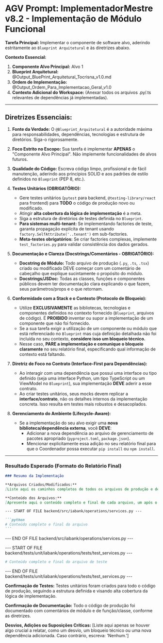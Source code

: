 # AGV Prompt: ImplementadorMestre v8.2 - Implementação de Módulo Funcional

**Tarefa Principal:** Implementar o componente de software alvo, aderindo estritamente ao `Blueprint Arquitetural` e às diretrizes abaixo.

**Contexto Essencial:**

1. **Componente Alvo Principal:** Alvo 1
2. **Blueprint Arquitetural:** @Output_BluePrint_Arquitetural_Tocrisna_v1.0.md
3. **Ordem de Implementação:** @Output_Ordem_Para_Implementacao_Geral_v1.0
4. **Contexto Adicional do Workspace:** (Anexar todos os arquivos .py/.ts relevantes de dependências já implementadas).

---

## **Diretrizes Essenciais:**

1. **Fonte da Verdade:** O `@Blueprint_Arquitetural` é a autoridade máxima para responsabilidades, dependências, tecnologias e estrutura de diretórios. Siga-o rigorosamente.

2. **Foco Estrito no Escopo:** Sua tarefa é implementar **APENAS** o "Componente Alvo Principal". Não implemente funcionalidades de alvos futuros.

3. **Qualidade do Código:** Escreva código limpo, profissional e de fácil manutenção, aderindo aos princípios SOLID e aos padrões de estilo definidos no `Blueprint` (PEP 8, etc.).

4. **Testes Unitários (OBRIGATÓRIO):**

   - Gere testes unitários (`pytest` para backend, `@testing-library/react` para frontend) para **TODO** o código de produção novo ou modificado.
   - Atingir **alta cobertura da lógica de implementação** é a meta.
   - Siga a estrutura de diretórios de testes definida no `Blueprint`.
   - **Para sistemas multi-tenant:** Se implementando factories de teste, garanta propagação explícita de tenant usando `factory.SelfAttribute('..tenant')` em sub-factories.
   - **Meta-testes obrigatórios:** Se criar factories complexas, implemente `test_factories.py` para validar consistência dos dados gerados.

5. **Documentação e Clareza (Docstrings/Comentários - OBRIGATÓRIO):**

   - **Docstring de Módulo:** Todo arquivo de produção (`.py`, `.ts`, `.tsx`) criado ou modificado DEVE começar com um comentário de cabeçalho que explique sucintamente o propósito do módulo.
   - **Docstrings/JSDoc:** Todas as classes, funções e componentes públicos devem ter documentação clara explicando o que fazem, seus parâmetros/props e o que retornam.

6. **Conformidade com a Stack e o Contexto (Protocolo de Bloqueio):**

   - Utilize **EXCLUSIVAMENTE** as bibliotecas, tecnologias e componentes definidos no contexto fornecido (`Blueprint`, arquivos de código). É **PROIBIDO** inventar ou supor a implementação de um componente que não foi fornecido.
   - Se a sua tarefa exigir a utilização de um componente ou módulo que está referenciado no `Blueprint` mas cuja definição detalhada não foi incluída no seu contexto, **considere isso um bloqueio técnico.**
   - Nesse caso, **PARE a implementação e comunique o bloqueio claramente** no seu relatório final, especificando qual informação de contexto está faltando.

7. **Diretriz de Foco no Contrato (Interface-First para Dependências):**

   - Ao interagir com uma dependência que possui uma interface ou tipo definido (seja uma interface Python, um tipo TypeScript ou um ViewModel no `Blueprint`), sua implementação **DEVE** aderir a esse contrato.
   - Ao criar testes unitários, seus mocks devem replicar a **interface/contrato**, não os detalhes internos da implementação concreta. Isso resulta em testes mais robustos e desacoplados.

8. **Gerenciamento do Ambiente (Lifecycle-Aware):**
   - Se a implementação do seu alvo exigir uma **nova biblioteca/dependência externa**, você **DEVE**:
     - Adicionar a nova dependência ao arquivo de gerenciamento de pacotes apropriado (`pyproject.toml`, `package.json`).
     - Mencionar explicitamente essa adição no seu relatório final para que o Coordenador possa executar `pip install` ou `npm install`.

---

### **Resultado Esperado (Formato do Relatório Final)**

````markdown
### Resumo da Implementação

**Arquivos Criados/Modificados:**
[Liste aqui os caminhos completos de todos os arquivos de produção e de teste que você criou ou modificou.]

**Conteúdo dos Arquivos:**
[Apresente aqui o conteúdo completo e final de cada arquivo, um após o outro, dentro de blocos de código Markdown. Comece cada bloco com o caminho completo do arquivo.]

--- START OF FILE backend/src/iabank/operations/services.py ---

```python
# Conteúdo completo e final do arquivo
```
````

--- END OF FILE backend/src/iabank/operations/services.py ---

--- START OF FILE backend/tests/unit/iabank/operations/tests/test_services.py ---

```python
# Conteúdo completo e final do arquivo de teste
```

--- END OF FILE backend/tests/unit/iabank/operations/tests/test_services.py ---

**Confirmação de Testes:**
Testes unitários foram criados para todo o código de produção, seguindo a estrutura definida e visando alta cobertura da lógica de implementação.

**Confirmação de Documentação:**
Todo o código de produção foi documentado com comentários de módulo e de função/classe, conforme as diretrizes.

**Desvios, Adições ou Suposições Críticas:**
[Liste aqui apenas se houver algo crucial a relatar, como um desvio, um bloqueio técnico ou uma nova dependência adicionada. Caso contrário, escreva: 'Nenhum.']
